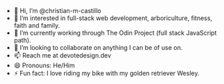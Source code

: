 - 👋 Hi, I’m @christian-m-castillo
- 👀 I’m interested in full-stack web development, arboriculture, fitness, faith and family.
- 🌱 I’m currently working through The Odin Project (full stack JavaScript path).
- 💞️ I’m looking to collaborate on anything I can be of use on.
- 📫 Reach me at devotedesign.dev
- 😄 Pronouns: He/Him
- ⚡ Fun fact: I love riding my bike with my golden retriever Wesley.

<!---
christian-m-castillo/christian-m-castillo is a ✨ special ✨ repository because its `README.md` (this file) appears on your GitHub profile.
You can click the Preview link to take a look at your changes.
--->
